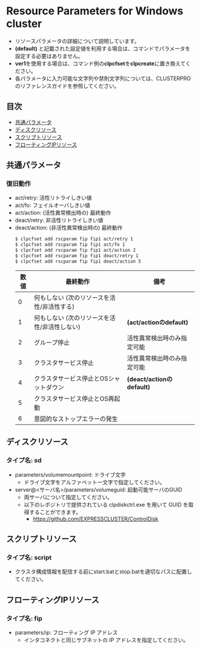 # Resource Parameters for Windows cluster
- リソースパラメータの詳細について説明しています。
- **(default)** と記載された設定値を利用する場合は、コマンドでパラメータを設定する必要はありません。
- **ver1**を使用する場合は、コマンド例の**clpcfset**を**clpcreate**に置き換えてください。
- 各パラメータに入力可能な文字列や禁則文字列については、CLUSTERPRO のリファレンスガイドを参照してください。

## 目次
- [共通パラメータ](#共通パラメータ)
- [ディスクリソース](#ディスクリソース)
- [スクリプトリソース](#スクリプトリソース)
- [フローティングIPリソース](#フローティングIPリソース)

## 共通パラメータ
### 復旧動作
- act/retry: 活性リトライしきい値
- act/fo: フェイルオーバしきい値
- act/action: (活性異常検出時の) 最終動作
- deact/retry: 非活性リトライしきい値
- deact/action: (非活性異常検出時の) 最終動作
  ```bash
  $ clpcfset add rscparam fip fip1 act/retry 1
  $ clpcfset add rscparam fip fip1 act/fo 1
  $ clpcfset add rscparam fip fip1 act/action 2
  $ clpcfset add rscparam fip fip1 deact/retry 1
  $ clpcfset add rscparam fip fip1 deact/action 5
  ```
  |数値|最終動作|備考|
  |----|---------|--|
  |   0|何もしない (次のリソースを活性/非活性する)||
  |   1|何もしない (次のリソースを活性/非活性しない)|**(act/actionのdefault)**|
  |   2|グループ停止|活性異常検出時のみ指定可能|
  |   3|クラスタサービス停止|活性異常検出時のみ指定可能|
  |   4|クラスタサービス停止とOSシャットダウン|**(deact/actionのdefault)**|
  |   5|クラスタサービス停止とOS再起動||
  |   6|意図的なストップエラーの発生||

## ディスクリソース
### タイプ名: sd
- parameters/volumemountpoint: ドライブ文字
  - ドライブ文字をアルファベット一文字で指定してください。
- server@<サーバ名>/parameters/volumeguid: 起動可能サーバのGUID
  - 両サーバについて指定してください。
  - 以下のレポジトリで提供されている clpdiskctrl.exe を用いて GUID を取得することができます。
    - https://github.com/EXPRESSCLUSTER/ControlDisk

## スクリプトリソース
### タイプ名: script
- クラスタ構成情報を配信する前にstart.batとstop.batを適切なパスに配置してください。

## フローティングIPリソース
### タイプ名: fip
- parameters/ip: フローティング IP アドレス
  - インタコネクトと同じサブネットの IP アドレスを指定してください。